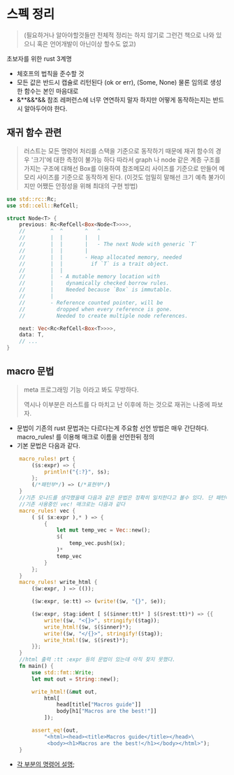 # 스펙 정리 

>(필요하거나 알아야할것들만 전체적 정리는 하지 않기로 그런건 책으로 나와 있으니 혹은 언어개발이 아닌이상 할수도 없고)

초보자를 위한 rust 3계명

- 체호프의 법칙을 준수할 것
- 모든 값은 반드시 캡슐로 리턴된다 (ok or err), (Some, None) 물론 임의로 생성한 함수는 본인 마음대로
- &**&&*&& 참조 레퍼런스에 너무 연연하지 말자 하지만 어떻게 동작하는지는 반드시 알아두어야 한다.

## 재귀 함수 관련

> 러스트는 모든 명령어 처리를 스택을 기준으로 동작하기 때문에 재귀 함수의 경우 '크기'에 대한 측정이 불가능 하다 따라서 graph 나 node 같은 계층 구조를 가지는 구조에 대해선 Box를 이용하여 참조메모리 사이즈를 기준으로 만들어 메모리 사이즈를 기준으로 동작하게 된다. (이것도 엄밀히 말해선 크기 예측 불가이지만 어쨌든 안정성을 위해 최대의 구현 방법)

```rust
use std::rc::Rc;
use std::cell::RefCell;

struct Node<T> {
    previous: Rc<RefCell<Box<Node<T>>>>,
    //        ^  ^       ^   ^
    //        |  |       |   |
    //        |  |       |   - The next Node with generic `T`
    //        |  |       |
    //        |  |       - Heap allocated memory, needed
    //        |  |         if `T` is a trait object.
    //        |  |
    //        |  - A mutable memory location with
    //        |    dynamically checked borrow rules.
    //        |    Needed because `Box` is immutable.
    //        |
    //        - Reference counted pointer, will be
    //          dropped when every reference is gone.
    //          Needed to create multiple node references.

    next: Vec<Rc<RefCell<Box<T>>>>,
    data: T,
    // ...
}


```

## macro 문법 

> meta 프로그래밍 기능 이라고 봐도 무방하다. 
>
> 역시나 이부분은 러스트를 다 마치고 난 이후에 하는 것으로 재귀는 나중에 파보자.

- 문법이 기존의 rust 문법과는 다르다는게 주요함 선언 방법은 매우 간단하다. macro_rules! 를 이용해 매크로 이름을 선언한뒤 정의
- 기본 문법은 다음과 같다.
```rust
    macro_rules! prt {
        ($s:expr) => {
            println!("{:?}", $s);
        };
        (/*패턴부*/) => (/*표현부*/)
    }
    //기존 모나드를 생각했을때 다음과 같은 문법은 정확히 일치한다고 볼수 있다. 단 패턴에 따라 여러개로 나뉘는 부분은 생소할수 있으므로 주의
    //기존 사용중인 vec! 매크로는 다음과 같다
    macro_rules! vec {
        ( $( $x:expr ),* ) => {
            {
                let mut temp_vec = Vec::new();
                $(
                    temp_vec.push($x);
                )*
                temp_vec
            }
        };
    }
    macro_rules! write_html {
        ($w:expr, ) => (());

        ($w:expr, $e:tt) => (write!($w, "{}", $e));

        ($w:expr, $tag:ident [ $($inner:tt)* ] $($rest:tt)*) => {{
            write!($w, "<{}>", stringify!($tag));
            write_html!($w, $($inner)*);
            write!($w, "</{}>", stringify!($tag));
            write_html!($w, $($rest)*);
        }};
    }
    //html 출력 :tt :expr 등의 문법이 있는데 아직 찾지 못했다. 
    fn main() {
        use std::fmt::Write;
        let mut out = String::new();

        write_html!(&mut out,
            html[
                head[title["Macros guide"]]
                body[h1["Macros are the best!"]]
            ]);

        assert_eq!(out,
            "<html><head><title>Macros guide</title></head>\
             <body><h1>Macros are the best!</h1></body></html>");
    }
```
- [각 부분의 명령어 설명](https://danielkeep.github.io/tlborm/book/mbe-macro-rules.html#captures);


